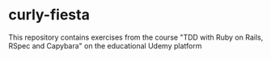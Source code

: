 # curly-fiesta
This repository contains exercises from the course "TDD with Ruby on Rails, RSpec and Capybara" on the educational Udemy platform

